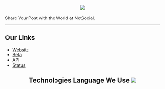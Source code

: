 <h2 align='center'>
  <img src="https://cdn.netsocial.app/images/png/netsocial-banner.png" />
  <br> 
</h2>
<p>
Share Your Post with the World at NetSocial.
</p>
<hr>

<h2>
  Our Links
</h2>

<ul>
  <li><a href="https://netsocial.app">Website</a></li>
<li><a href="https://beta.netsocial.app">Beta</a></li>
<li><a href="https://api.netsocial.app">API</a></li>
  <li><a href="https://status.netsocial.app">Status</a></li>
</ul>

<h2 align='center'>
 Technologies Language We Use
<img src="https://skillicons.dev/icons?i=github,git,cloudflare,go,nodejs,react,nextjs,tailwind,mongodb,ts,vercel&theme=dark" />
</div>
</h2>
